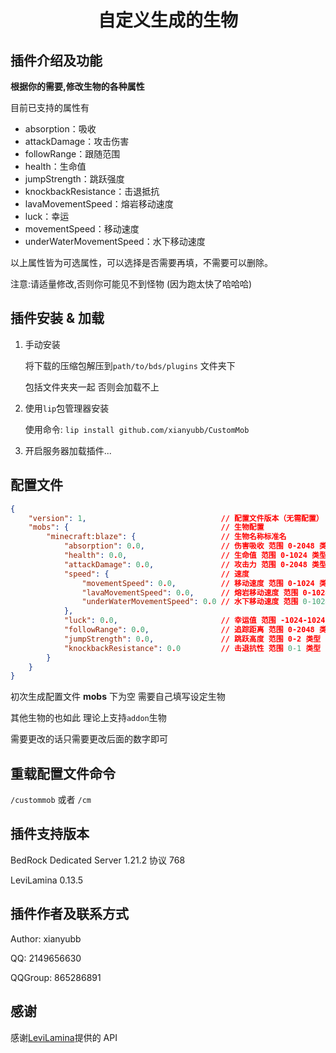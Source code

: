 # <center> 自定义生成的生物

## 插件介绍及功能

**根据你的需要,修改生物的各种属性**

目前已支持的属性有

-   absorption：吸收
-   attackDamage：攻击伤害
-   followRange：跟随范围
-   health：生命值
-   jumpStrength：跳跃强度
-   knockbackResistance：击退抵抗
-   lavaMovementSpeed：熔岩移动速度
-   luck：幸运
-   movementSpeed：移动速度
-   underWaterMovementSpeed：水下移动速度

以上属性皆为可选属性，可以选择是否需要再填，不需要可以删除。

注意:请适量修改,否则你可能见不到怪物 (因为跑太快了哈哈哈)

## 插件安装 & 加载

1.  手动安装

    将下载的压缩包解压到`path/to/bds/plugins` 文件夹下

    包括文件夹夹一起 否则会加载不上

2.  使用`lip`包管理器安装
   
    使用命令:
     `lip install github.com/xianyubb/CustomMob`

3. 开启服务器加载插件...

## 配置文件

```json
{
    "version": 1,                              // 配置文件版本（无需配置）
    "mobs": {                                  // 生物配置
        "minecraft:blaze": {                   // 生物名称标准名 
            "absorption": 0.0,                 // 伤害吸收 范围 0-2048 类型 float
            "health": 0.0,                     // 生命值 范围 0-1024 类型 float
            "attackDamage": 0.0,               // 攻击力 范围 0-2048 类型 float
            "speed": {                         // 速度
                "movementSpeed": 0.0,          // 移动速度 范围 0-1024 类型 float
                "lavaMovementSpeed": 0.0,      // 熔岩移动速度 范围 0-1024 类型 float
                "underWaterMovementSpeed": 0.0 // 水下移动速度 范围 0-1024 类型 float
            },
            "luck": 0.0,                       // 幸运值 范围 -1024-1024 类型 float
            "followRange": 0.0,                // 追踪距离 范围 0-2048 类型 float
            "jumpStrength": 0.0,               // 跳跃高度 范围 0-2 类型 float
            "knockbackResistance": 0.0         // 击退抗性 范围 0-1 类型 float
        }
    }
}
```

初次生成配置文件 **mobs** 下为空 需要自己填写设定生物

其他生物的也如此 理论上支持`addon`生物

需要更改的话只需要更改后面的数字即可

## 重载配置文件命令

`/custommob` 或者 `/cm`

## 插件支持版本

BedRock Dedicated Server 1.21.2 协议 768

LeviLamina 0.13.5

## 插件作者及联系方式

Author: xianyubb

QQ: 2149656630

QQGroup: 865286891

## 感谢

感谢[LeviLamina](https://github.com/LeviLamina)提供的 API
